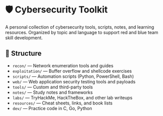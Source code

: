 # 🛡️ Cybersecurity Toolkit

A personal collection of cybersecurity tools, scripts, notes, and learning resources. Organized by topic and language to support red and blue team skill development.

## 📂 Structure
- `recon/` — Network enumeration tools and guides
- `exploitation/` — Buffer overflow and shellcode exercises
- `scripts/` — Automation scripts (Python, PowerShell, Bash)
- `web/` — Web application security testing tools and payloads
- `tools/` — Custom and third-party tools
- `notes/` — Study notes and frameworks
- `labs/` — TryHackMe, HackTheBox, and other lab writeups
- `resources/` — Cheat sheets, links, and book lists
- `dev/` — Practice code in C, Go, Python
